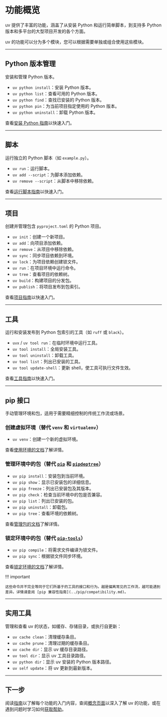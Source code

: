 # 功能概览

uv 提供了丰富的功能，涵盖了从安装 Python 和运行简单脚本，到支持多 Python 版本和多平台的大型项目开发的各个方面。

uv 的功能可以分为多个模块，您可以根据需要单独或组合使用这些模块。

---

## Python 版本管理

安装和管理 Python 版本。

- `uv python install`：安装 Python 版本。
- `uv python list`：查看可用的 Python 版本。
- `uv python find`：查找已安装的 Python 版本。
- `uv python pin`：为当前项目指定使用的 Python 版本。
- `uv python uninstall`：卸载 Python 版本。

查看[安装 Python 指南](../guides/install-python.md)以快速入门。

---

## 脚本

运行独立的 Python 脚本（如 `example.py`）。

- `uv run`：运行脚本。
- `uv add --script`：为脚本添加依赖。
- `uv remove --script`：从脚本中移除依赖。

查看[运行脚本指南](../guides/scripts.md)以快速入门。

---

## 项目

创建并管理包含 `pyproject.toml` 的 Python 项目。

- `uv init`：创建一个新项目。
- `uv add`：向项目添加依赖。
- `uv remove`：从项目中移除依赖。
- `uv sync`：同步项目依赖到环境。
- `uv lock`：为项目依赖创建锁文件。
- `uv run`：在项目环境中运行命令。
- `uv tree`：查看项目的依赖树。
- `uv build`：构建项目的分发包。
- `uv publish`：将项目发布到包索引。

查看[项目指南](../guides/projects.md)以快速入门。

---

## 工具

运行和安装发布到 Python 包索引的工具（如 `ruff` 或 `black`）。

- `uvx` / `uv tool run`：在临时环境中运行工具。
- `uv tool install`：全局安装工具。
- `uv tool uninstall`：卸载工具。
- `uv tool list`：列出已安装的工具。
- `uv tool update-shell`：更新 shell，使工具可执行文件生效。

查看[工具指南](../guides/tools.md)以快速入门。

---

## pip 接口

手动管理环境和包，适用于需要精细控制的传统工作流或场景。

### 创建虚拟环境（替代 `venv` 和 `virtualenv`）

- `uv venv`：创建一个新的虚拟环境。

查看[使用环境的文档](../pip/environments.md)了解详情。

### 管理环境中的包（替代 [`pip`](https://github.com/pypa/pip) 和 [`pipdeptree`](https://github.com/tox-dev/pipdeptree)）

- `uv pip install`：安装包到当前环境。
- `uv pip show`：显示已安装包的详细信息。
- `uv pip freeze`：列出已安装包及其版本。
- `uv pip check`：检查当前环境中的包是否兼容。
- `uv pip list`：列出已安装的包。
- `uv pip uninstall`：卸载包。
- `uv pip tree`：查看环境的依赖树。

查看[管理包的文档](../pip/packages.md)了解详情。

### 锁定环境中的包（替代 [`pip-tools`](https://github.com/jazzband/pip-tools)）

- `uv pip compile`：将需求文件编译为锁文件。
- `uv pip sync`：根据锁文件同步环境。

查看[锁定环境的文档](../pip/compile.md)了解详情。

!!! important

    这些命令并不完全等同于它们所基于的工具的接口和行为。越是偏离常见的工作流，越可能遇到差异。详情请查阅 [pip 兼容性指南](../pip/compatibility.md)。

---

## 实用工具

管理和查看 uv 的状态，如缓存、存储目录，或执行自更新：

- `uv cache clean`：清理缓存条目。
- `uv cache prune`：清理过期的缓存条目。
- `uv cache dir`：显示 uv 缓存目录路径。
- `uv tool dir`：显示 uv 工具目录路径。
- `uv python dir`：显示 uv 安装的 Python 版本路径。
- `uv self update`：将 uv 更新到最新版本。

---

## 下一步

阅读[指南](../guides/index.md)以了解每个功能的入门内容，查阅[概念页面](../concepts/index.md)以深入了解 uv 的功能，或在遇到问题时学习如何[获取帮助](./help.md)。